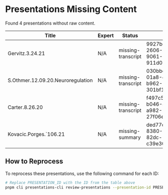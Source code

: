 # Presentations Missing Content

Found 4 presentations without raw content.

| Title | Expert | Status | ID |
|-------|--------|---------|-------|
| Gervitz.3.24.21 | N/A | missing-transcript | 9927be5c-2606-4b8b-9061-911d013473bd |
| S.Othmer.12.09.20.Neuroregulation | N/A | missing-transcript | 030bbcc0-01a8-440d-b962-301bf1c83759 |
| Carter.8.26.20 | N/A | missing-transcript | f497c52d-b046-4c44-a982-27f06eca47f3 |
| Kovacic.Porges.`106.21 | N/A | missing-summary | ded77cb9-8380-4c29-82dc-c39e30a9e15c |

## How to Reprocess

To reprocess these presentations, use the following command for each ID:

```bash
# Replace PRESENTATION_ID with the ID from the table above
pnpm cli presentations-cli review-presentations --presentation-id PRESENTATION_ID --create-assets
```
